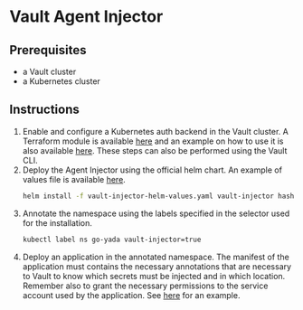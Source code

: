 # Vault Agent Injector

## Prerequisites
* a Vault cluster
* a Kubernetes cluster

## Instructions

1. Enable and configure a Kubernetes auth backend in the Vault cluster. A Terraform module is available [here](../terraform/modules/vault-kubernetes/) and an example on how to use it is also available [here](../terraform/stages/03-vault/). These steps can also be performed using the Vault CLI.
1. Deploy the Agent Injector using the official helm chart. An example of values file is available [here](../manifests/vault-injector-helm-values.yaml).
    ```sh
    helm install -f vault-injector-helm-values.yaml vault-injector hashicorp/vault --version 0.27.0  -n vault
    ```
1. Annotate the namespace using the labels specified in the selector used for the installation.
    ```sh
    kubectl label ns go-yada vault-injector=true
    ```
1. Deploy an application in the annotated namespace. The manifest of the application must contains the necessary annotations that are necessary to Vault to know which secrets must be injected and in which location. Remember also to grant the necessary permissions to the service account used by the application. See [here](../manifests/go-yada.yaml) for an example.